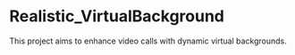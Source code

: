 # Realistic_VirtualBackground
This project aims to enhance video calls with dynamic virtual backgrounds.
